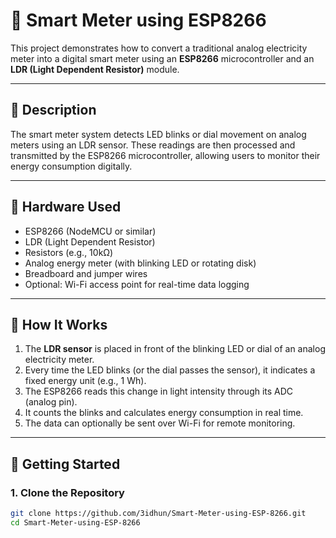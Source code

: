 # 🔌 Smart Meter using ESP8266

This project demonstrates how to convert a traditional analog electricity meter into a digital smart meter using an **ESP8266** microcontroller and an **LDR (Light Dependent Resistor)** module.

---

## 📘 Description

The smart meter system detects LED blinks or dial movement on analog meters using an LDR sensor. These readings are then processed and transmitted by the ESP8266 microcontroller, allowing users to monitor their energy consumption digitally.

---

## 🔧 Hardware Used

- ESP8266 (NodeMCU or similar)
- LDR (Light Dependent Resistor)
- Resistors (e.g., 10kΩ)
- Analog energy meter (with blinking LED or rotating disk)
- Breadboard and jumper wires
- Optional: Wi-Fi access point for real-time data logging

---

## 🧠 How It Works

1. The **LDR sensor** is placed in front of the blinking LED or dial of an analog electricity meter.
2. Every time the LED blinks (or the dial passes the sensor), it indicates a fixed energy unit (e.g., 1 Wh).
3. The ESP8266 reads this change in light intensity through its ADC (analog pin).
4. It counts the blinks and calculates energy consumption in real time.
5. The data can optionally be sent over Wi-Fi for remote monitoring.

---

## 🚀 Getting Started

### 1. Clone the Repository

```bash
git clone https://github.com/3idhun/Smart-Meter-using-ESP-8266.git
cd Smart-Meter-using-ESP-8266


